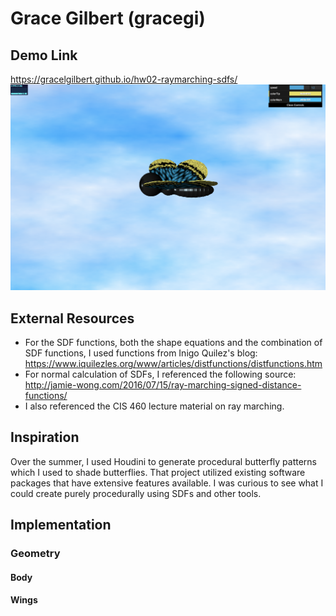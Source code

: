 # Grace Gilbert (gracegi)

## Demo Link
<https://gracelgilbert.github.io/hw02-raymarching-sdfs/>
![](MainImage.png)

## External Resources
- For the SDF functions, both the shape equations and the combination of SDF functions, I used functions from Inigo Quilez's blog:
<https://www.iquilezles.org/www/articles/distfunctions/distfunctions.htm>
- For normal calculation of SDFs, I referenced the following source:
<http://jamie-wong.com/2016/07/15/ray-marching-signed-distance-functions/>
- I also referenced the CIS 460 lecture material on ray marching.

## Inspiration
Over the summer, I used Houdini to generate procedural butterfly patterns which I used to shade butterflies. That project utilized existing software packages that have extensive features available. I was curious to see what I could create purely procedurally using SDFs and other tools.

## Implementation
### Geometry
#### Body
#### Wings
